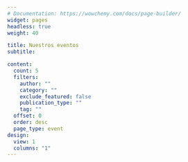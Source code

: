 ```yaml
---
# Documentation: https://wowchemy.com/docs/page-builder/
widget: pages
headless: true
weight: 40

title: Nuestros eventos
subtitle:

content:
  count: 5
  filters:
    author: ""
    category: ""
    exclude_featured: false
    publication_type: ""
    tag: ""
  offset: 0
  order: desc
  page_type: event
design:
  view: 1
  columns: "1"
---
```

